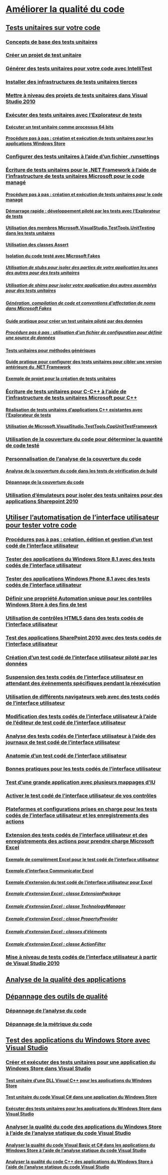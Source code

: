 # [Améliorer la qualité du code](improve-code-quality.md)
## [Tests unitaires sur votre code](unit-test-your-code.md)
### [Concepts de base des tests unitaires](unit-test-basics.md)
### [Créer un projet de test unitaire](create-a-unit-test-project.md)
### [Générer des tests unitaires pour votre code avec IntelliTest](generate-unit-tests-for-your-code-with-intellitest.md)
### [Installer des infrastructures de tests unitaires tierces](install-third-party-unit-test-frameworks.md)
### [Mettre à niveau des projets de tests unitaires dans Visual Studio 2010](upgrade-visual-studio-2010-unit-test-projects.md)
### [Exécuter des tests unitaires avec l’Explorateur de tests](run-unit-tests-with-test-explorer.md)
#### [Exécuter un test unitaire comme processus 64 bits](run-a-unit-test-as-a-64-bit-process.md)
#### [Procédure pas à pas : création et exécution de tests unitaires pour les applications Windows Store](walkthrough-creating-and-running-unit-tests-for-windows-store-apps.md)
### [Configurer des tests unitaires à l’aide d’un fichier .runsettings](configure-unit-tests-by-using-a-dot-runsettings-file.md)
### [Écriture de tests unitaires pour le .NET Framework à l’aide de l’infrastructure de tests unitaires Microsoft pour le code managé](writing-unit-tests-for-the-dotnet-framework-with-the-microsoft-unit-test-framework-for-managed-code.md)
#### [Procédure pas à pas : création et exécution de tests unitaires pour le code managé](walkthrough-creating-and-running-unit-tests-for-managed-code.md)
#### [Démarrage rapide : développement piloté par les tests avec l’Explorateur de tests](quick-start-test-driven-development-with-test-explorer.md)
#### [Utilisation des membres Microsoft.VisualStudio.TestTools.UnitTesting dans les tests unitaires](using-microsoft-visualstudio-testtools-unittesting-members-in-unit-tests.md)
#### [Utilisation des classes Assert](using-the-assert-classes.md)
#### [Isolation du code testé avec Microsoft Fakes](isolating-code-under-test-with-microsoft-fakes.md)
##### [Utilisation de stubs pour isoler des parties de votre application les unes des autres pour des tests unitaires](using-stubs-to-isolate-parts-of-your-application-from-each-other-for-unit-testing.md)
##### [Utilisation de shims pour isoler votre application des autres assemblys pour des tests unitaires](using-shims-to-isolate-your-application-from-other-assemblies-for-unit-testing.md)
##### [Génération, compilation de code et conventions d’affectation de noms dans Microsoft Fakes](code-generation-compilation-and-naming-conventions-in-microsoft-fakes.md)
#### [Guide pratique pour créer un test unitaire piloté par des données](how-to-create-a-data-driven-unit-test.md)
##### [Procédure pas à pas : utilisation d’un fichier de configuration pour définir une source de données](walkthrough-using-a-configuration-file-to-define-a-data-source.md)
#### [Tests unitaires pour méthodes génériques](unit-tests-for-generic-methods.md)
#### [Guide pratique pour configurer des tests unitaires pour cibler une version antérieure du .NET Framework](how-to-configure-unit-tests-to-target-an-earlier-version-of-the-dotnet-framework.md)
#### [Exemple de projet pour la création de tests unitaires](sample-project-for-creating-unit-tests.md)
### [Écriture de tests unitaires pour C-C++ à l’aide de l’infrastructure de tests unitaires Microsoft pour C++](writing-unit-tests-for-c-cpp-with-the-microsoft-unit-testing-framework-for-cpp.md)
#### [Réalisation de tests unitaires d’applications C++ existantes avec l’Explorateur de tests](unit-testing-existing-cpp-applications-with-test-explorer.md)
#### [Utilisation de Microsoft.VisualStudio.TestTools.CppUnitTestFramework](using-microsoft-visualstudio-testtools-cppunittestframework.md)
### [Utilisation de la couverture du code pour déterminer la quantité de code testé](using-code-coverage-to-determine-how-much-code-is-being-tested.md)
### [Personnalisation de l’analyse de la couverture du code](customizing-code-coverage-analysis.md)
#### [Analyse de la couverture du code dans les tests de vérification de build](analyzing-code-coverage-in-build-verification-tests.md)
#### [Dépannage de la couverture du code](troubleshooting-code-coverage.md)
### [Utilisation d’émulateurs pour isoler des tests unitaires pour des applications Sharepoint 2010](using-emulators-to-isolate-unit-tests-for-sharepoint-2010-applications.md)
## [Utiliser l’automatisation de l’interface utilisateur pour tester votre code](use-ui-automation-to-test-your-code.md)
### [Procédures pas à pas : création, édition et gestion d’un test codé de l’interface utilisateur](walkthrough-creating-editing-and-maintaining-a-coded-ui-test.md)
### [Tester des applications du Windows Store 8.1 avec des tests codés de l’interface utilisateur](test-windows-store-8-1-apps-with-coded-ui-tests.md)
### [Tester des applications Windows Phone 8.1 avec des tests codés de l’interface utilisateur](test-windows-phone-8-1-apps-with-coded-ui-tests.md)
### [Définir une propriété Automation unique pour les contrôles Windows Store à des fins de test](set-a-unique-automation-property-for-windows-store-controls-for-testing.md)
### [Utilisation de contrôles HTML5 dans des tests codés de l’interface utilisateur](using-html5-controls-in-coded-ui-tests.md)
### [Test des applications SharePoint 2010 avec des tests codés de l’interface utilisateur](testing-sharepoint-2010-applications-with-coded-ui-tests.md)
### [Création d’un test codé de l’interface utilisateur piloté par les données](creating-a-data-driven-coded-ui-test.md)
### [Suspension des tests codés de l’interface utilisateur en attendant des événements spécifiques pendant la réexécution](making-coded-ui-tests-wait-for-specific-events-during-playback.md)
### [Utilisation de différents navigateurs web avec des tests codés de l’interface utilisateur](using-different-web-browsers-with-coded-ui-tests.md)
### [Modification des tests codés de l’interface utilisateur à l’aide de l’éditeur de test codé de l’interface utilisateur](editing-coded-ui-tests-using-the-coded-ui-test-editor.md)
### [Analyse des tests codés de l’interface utilisateur à l’aide des journaux de test codé de l’interface utilisateur](analyzing-coded-ui-tests-using-coded-ui-test-logs.md)
### [Anatomie d’un test codé de l’interface utilisateur](anatomy-of-a-coded-ui-test.md)
### [Bonnes pratiques pour les tests codés de l’interface utilisateur](best-practices-for-coded-ui-tests.md)
### [Test d’une grande application avec plusieurs mappages d’IU](testing-a-large-application-with-multiple-ui-maps.md)
### [Activer le test codé de l’interface utilisateur de vos contrôles](enable-coded-ui-testing-of-your-controls.md)
### [Plateformes et configurations prises en charge pour les tests codés de l’interface utilisateur et les enregistrements des actions](supported-configurations-and-platforms-for-coded-ui-tests-and-action-recordings.md)
### [Extension des tests codés de l’interface utilisateur et des enregistrements des actions pour prendre charge Microsoft Excel](extending-coded-ui-tests-and-action-recordings-to-support-microsoft-excel.md)
#### [Exemple de complément Excel pour le test codé de l’interface utilisateur](sample-excel-add-in-for-coded-ui-testing.md)
#### [Exemple d’interface Communicator Excel](sample-excel-communicator-interface.md)
#### [Exemple d’extension du test codé de l’interface utilisateur pour Excel](sample-coded-ui-test-extension-for-excel.md)
##### [Exemple d’extension Excel : classe ExtensionPackage](sample-excel-extension-extensionpackage-class.md)
##### [Exemple d’extension Excel : classe TechnologyManager](sample-excel-extension-technologymanager-class.md)
##### [Exemple d’extension Excel : classe PropertyProvider](sample-excel-extension-propertyprovider-class.md)
##### [Exemple d’extension Excel : classes d’éléments](sample-excel-extension-element-classes.md)
##### [Exemple d’extension Excel : classe ActionFilter](sample-excel-extension-actionfilter-class.md)
### [Mise à niveau de tests codés de l’interface utilisateur à partir de Visual Studio 2010](upgrading-coded-ui-tests-from-visual-studio-2010.md)
## [Analyse de la qualité des applications](../code-quality)
## [Dépannage des outils de qualité](troubleshooting-quality-tools.md)
### [Dépannage de l’analyse du code](troubleshooting-code-analysis-issues.md)
### [Dépannage de la métrique du code](troubleshooting-code-metrics-issues.md)
## [Test des applications du Windows Store avec Visual Studio](testing-store-apps-with-visual-studio.md)
### [Créer et exécuter des tests unitaires pour une application du Windows Store dans Visual Studio](create-and-run-unit-tests-for-a-store-app-in-visual-studio.md)
#### [Test unitaire d’une DLL Visual C++ pour les applications du Windows Store](unit-testing-a-visual-cpp-dll-for-store-apps.md)
#### [Test unitaire du code Visual C# dans une application du Windows Store](unit-testing-visual-csharp-code-in-a-store-app.md)
#### [Exécuter des tests unitaires pour les applications du Windows Store dans Visual Studio](run-unit-tests-for-store-apps-in-visual-studio.md)
### [Analyser la qualité du code des applications du Windows Store à l’aide de l’analyse statique du code Visual Studio](analyze-the-code-quality-of-store-apps-using-visual-studio-static-code-analysis.md)
#### [Analyser la qualité du code Visual Basic et C# dans les applications du Windows Store à l’aide de l’analyse statique du code Visual Studio](analyze-visual-basic-and-csharp-code-quality-in-store-apps-using-visual-studio-static-code-analysis.md)
#### [Analyser la qualité du code C++ des applications du Windows Store à l’aide de l’analyse statique du code Visual Studio](analyze-cpp-code-quality-of-store-apps-using-visual-studio-static-code-analysis.md)
